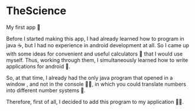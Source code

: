# TheScience
My first app 🎉

Before I started making this app, I had already learned how to program in java ☕️, but I had no experience in android development at all. So I came up with some ideas for convenient and useful calculators 🧮 that I would use myself. Thus, working through them, I simultaneously learned how to write applications for android 🧠.

So, at that time, I already had the only java program that opened in a window , and not in the console ✍🏻, in which you could translate numbers into different number systems 🙂. 

Therefore, first of all, I decided to add this program to my application 💁‍♂️.
